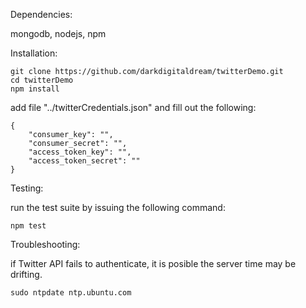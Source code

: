 Dependencies:

mongodb, nodejs, npm

Installation:

```
git clone https://github.com/darkdigitaldream/twitterDemo.git
cd twitterDemo
npm install
```

add file "../twitterCredentials.json" and fill out the following:

```
{
	"consumer_key": "",
	"consumer_secret": "",
	"access_token_key": "",
	"access_token_secret": ""
}
```

Testing: 

run the test suite by issuing the following command:

```
npm test
```

Troubleshooting:

if Twitter API fails to authenticate, it is posible the server time may be drifting.

```
sudo ntpdate ntp.ubuntu.com
```

